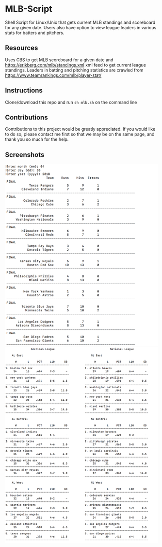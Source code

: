 # MLB-Script #
Shell Script for Linux/Unix that gets current MLB standings and scoreboard for any given date. Users also have option to view league leaders in various stats for batters and pitchers.

## Resources ##
Uses CBS to get MLB scoreboard for a given date and https://erikberg.com/mlb/standings.xml xml feed to get current league standings. Leaders in batting and pitching statistics are crawled from https://www.teamrankings.com/mlb/player-stat/

## Instructions ##
Clone/download this repo and run ```sh mlb.sh``` on the command line

## Contributions ##
Contributions to this project would be greatly appreciated. If you would like to do so, please contact me first so that we may be on the same page, and thank you so much for the help. 

## Screenshots ##
![Scores](/screenshots/scores.png)
![Standings](/screenshots/standings.png)
